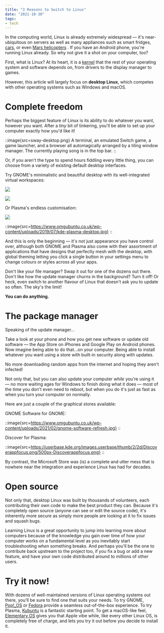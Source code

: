 ```yaml
---
title: "3 Reasons to Switch to Linux"
date: "2021-10-30"
tags:
- tech
---
```


In the computing world, Linux is already extremely widespread — it's near-ubiquitous on servers as well as many appliances such as smart fridges, [cars](https://www.zdnet.com/article/tesla-starts-to-release-its-cars-open-source-linux-software-code/), or even [Mars helicopters](https://www.theverge.com/2021/2/19/22291324/linux-perseverance-mars-curiosity-ingenuity) . If you have an Android phone, you're running Linux already. So why not give it a shot on your computer, too?

<!-- more -->

First, what is Linux? At its heart, it is a [kernel](https://en.wikipedia.org/wiki/Kernel_(operating_system)) that the rest of your operating system and software depends on, from drivers to the display manager to games.

However, this article will largely focus on **desktop Linux**, which competes with other operating systems such as Windows and macOS.

# Complete freedom

Perhaps the biggest feature of Linux is its ability to do whatever you want, however you want. After a *tiny* bit of tinkering, you'll be able to set up your computer exactly how you'd like it!

::image{src=sway-desktop.png}
A terminal, an emulated Switch game, a game launcher, and a browser all automagically arranged by a tiling window manager. The currently playing song is in the top bar.
::

Or, if you aren't the type to spend hours fiddling every little thing, you can choose from a variety of existing default desktop interfaces.

Try GNOME's minimalistic and beautiful desktop with its well-integrated virtual workspaces:

![](https://upload.wikimedia.org/wikipedia/commons/thumb/5/5b/Gnome_40_navigation.webm/1200px--Gnome_40_navigation.webm.jpg)

![](https://upload.wikimedia.org/wikipedia/commons/thumb/f/ff/Screenshot_of_GNOME_40_taken_on_Manjaro.png/1200px-Screenshot_of_GNOME_40_taken_on_Manjaro.png)

Or Plasma's endless customisation:

![](https://upload.wikimedia.org/wikipedia/commons/9/94/KDE_Plasma_5.21_Breeze_Twilight_screenshot.png)

::image{src=https://www.omgubuntu.co.uk/wp-content/uploads/2019/07/kde-plasma-desktop.jpg}
::

And this is only the beginning — it's not just appearance you have control over, although both GNOME and Plasma also come with their assortment of applications that have designs that perfectly mesh with the desktop, with global theming letting you click a single button in your settings menu to change colours or styles across all your apps.

Don't like your file manager? Swap it out for one of the dozens out there. Don't like how the update manager churns in the background? Turn it off! Or heck, even switch to another flavour of Linux that doesn't ask you to update so often. The sky's the limit!

**You can do anything.**

# The package manager

Speaking of the update manager…

Take a look at your phone and how you get new software or update old software — the App Store on iPhones and Google Play on Android phones. Now imagine being able to do that…on your computer. Being able to install whatever you want using a store with built-in security along with updates.

No more downloading random apps from the internet and hoping they aren't infected!

Not only that, but you can also update your computer *while* you're using it — no more waiting ages for Windows to finish doing what it does — most of the time you don't even need to reboot, but when you do it's just as fast as when you turn your computer on normally.

Here are just a couple of the graphical stores available:

GNOME Software for GNOME:

::image{src=https://www.omgubuntu.co.uk/wp-content/uploads/2021/02/gnome-software-refresh.jpg}
::

Discover for Plasma:

::image{src=https://userbase.kde.org/images.userbase/thumb/2/2d/Discoverappfocus.png/500px-Discoverappfocus.png}
::

By contrast, the Microsoft Store was (is) a complete and utter mess that is nowhere near the integration and experience Linux has had for decades.

# Open source

Not only that, desktop Linux was built by thousands of volunteers, each contributing their own code to make the best product they can. Because it's completely open source (anyone can see or edit the source code), it's inherently more secure as simply more people are looking at it to fix issues and squash bugs.

Learning Linux is a great opportunity to jump into learning more about computers because of the knowledge you gain over time of how your computer works on a fundamental level as you inevitably start troubleshooting *when* something breaks. And perhaps you'll be the one to contribute back upstream to the project too, if you fix a bug or add a new feature, and have your own code distributed around to millions of other users.

# Try it now!

With dozens of well-maintained versions of Linux operating systems out there, you'll be sure to find one that suits your needs. To try GNOME, [Pop!_OS](https://pop.system76.com/) or [Fedora](https://getfedora.org/en/workstation/download/) provide a seamless out-of-the-box experience. To try Plasma, [Kubuntu](https://kubuntu.org/) is a fantastic starting point. To get a macOS-like feel, [Elementary OS](https://elementary.io/) gives you that Apple vibe while, like every other Linux OS, is completely free of charge, and lets you try it out before you decide to install it.

